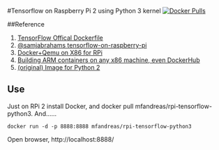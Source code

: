#Tensorflow on Raspberry Pi 2 using Python 3 kernel
[![Docker Pulls](https://img.shields.io/docker/pulls/mfandreas/rpi-tensorflow-python3.svg?maxAge=2592000)](https://hub.docker.com/r/mfandreas/rpi-tensorflow-python3/)

##Reference
1. [TensorFlow Offical Dockerfile](https://github.com/tensorflow/tensorflow/blob/master/tensorflow/tools/docker/Dockerfile)
2. [@samjabrahams tensorflow-on-raspberry-pi](https://github.com/samjabrahams/tensorflow-on-raspberry-pi/releases/tag/v0.8.0)
3. [Docker+Qemu on X86 for RPi](http://www.slideshare.net/philipzh/docker-qemu-on-x86-for-raspberry-pi)
4. [Building ARM containers on any x86 machine, even  DockerHub](https://resin.io/blog/building-arm-containers-on-any-x86-machine-even-dockerhub/)
4. [(original) Image for Python 2](https://hub.docker.com/r/philipz/rpi-tensorflow/)

## Use
Just on RPi 2 install Docker, and docker pull mfandreas/rpi-tensorflow-python3. And......

`docker run -d -p 8888:8888 mfandreas/rpi-tensorflow-python3`

Open browser, http://localhost:8888/
